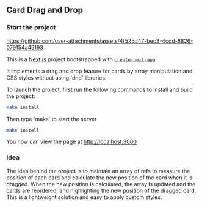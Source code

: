 
## Card Drag and Drop

### Start the project


https://github.com/user-attachments/assets/4f525d47-bec3-4cdd-8826-079154a45193


This is a [Next.js](https://nextjs.org) project bootstrapped with [`create-next-app`](https://nextjs.org/docs/app/api-reference/cli/create-next-app).

It implements a drag and drop feature for cards by array manipulation and CSS styles without using 'dnd' libraries.

To launch the project, first run the following commands to install and build the project:

```bash
make install
```

Then type 'make' to start the server
```bash
make install
```
You now can view the page at [http://localhost:3000](http://localhost:3000)


### Idea
The idea behind the project is to maintain an array of refs to measure the position of each card and calculate the new position of the card when it is dragged. When the new position is calculated, the array is updated and the cards are reordered, and highlighting the new position of the dragged card.
This is a lightweight solution and easy to apply custom styles.
